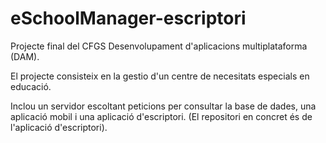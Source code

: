 # eSchoolManager-escriptori

Projecte final del CFGS Desenvolupament d'aplicacions multiplataforma (DAM).

El projecte consisteix en la gestio d'un centre de necesitats especials en educació.

Inclou un servidor escoltant peticions per consultar la base de dades, una aplicació mobil i una aplicació d'escriptori.
(El repositori en concret és de l'aplicació d'escriptori).
